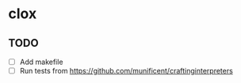 # clox

## TODO
- [ ] Add makefile
- [ ] Run tests from https://github.com/munificent/craftinginterpreters

